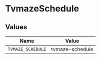 # TvmazeSchedule


## Values

| Name              | Value             |
| ----------------- | ----------------- |
| `TVMAZE_SCHEDULE` | tvmaze-schedule   |